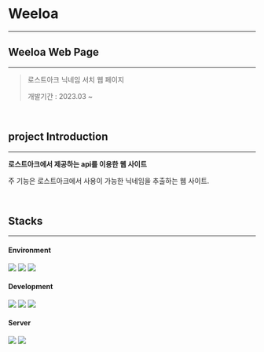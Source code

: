 # Weeloa

--------------------------------------

## Weeloa Web Page

---------------------------------------
> 로스트아크 닉네임 서치 웹 페이지
> 
> 개발기간 : 2023.03 ~ 

<br>

## project Introduction

----------------------------------------
**로스트아크에서 제공하는 api를 이용한 웹 사이트**<br>
        
주 기능은 로스트아크에서 사용이 가능한 닉네임을 추출하는 웹 사이트.

<br>

## Stacks

----------------------------------------

#### Environment
<img src="https://img.shields.io/badge/intellij-000000?style=for-the-badge&logo=intellijidea&logoColor=white">
<img src="https://img.shields.io/badge/github-181717?style=for-the-badge&logo=github&logoColor=white">
<img src="https://img.shields.io/badge/git-F05032?style=for-the-badge&logo=git&logoColor=white">

<br>

#### Development
<img src="https://img.shields.io/badge/java-007396?style=for-the-badge&logo=java&logoColor=white">
<img src="https://img.shields.io/badge/mysql-4479A1?style=for-the-badge&logo=mysql&logoColor=white">
<img src="https://img.shields.io/badge/springboot-6DB33F?style=for-the-badge&logo=springboot&logoColor=white">

<br>

#### Server
<img src="https://img.shields.io/badge/amazonaws-232F3E?style=for-the-badge&logo=amazonaws&logoColor=white">
<img src="https://img.shields.io/badge/nginx-009639?style=for-the-badge&logo=amazonaws&logoColor=white">


